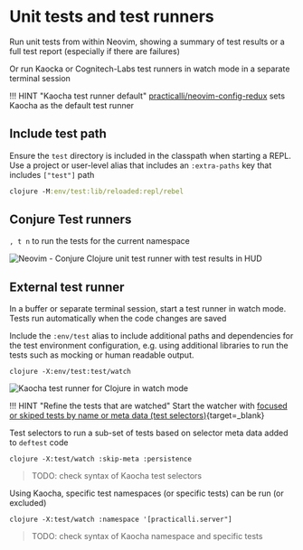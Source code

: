 # Unit tests and test runners

Run unit tests from within Neovim, showing a summary of test results or a full test report (especially if there are failures)

<!-- TODO: investigate test runner with links in test report to jump to tests / code that is cause of error -->

Or run Kaocka or Cognitech-Labs test runners in watch mode in a separate terminal session

!!! HINT "Kaocha test runner default"
    [practicalli/neovim-config-redux](https://github.com/practicalli/neovim-config-redux) sets Kaocha as the default test runner

## Include test path

Ensure the `test` directory is included in the classpath when starting a REPL.  Use a project or user-level alias that includes an `:extra-paths` key that includes `["test"]` path

```clojure
clojure -M:env/test:lib/reloaded:repl/rebel
```


## Conjure Test runners

`, t n` to run the tests for the current namespace

![Neovim - Conjure Clojure unit test runner with test results in HUD](https://raw.githubusercontent.com/practicalli/graphic-design/live/neovim/screenshots/neovim-conjure-tests-results-hud.png)


## External test runner

In a buffer or separate terminal session, start a test runner in watch mode.  Tests run automatically when the code changes are saved

Include the `:env/test` alias to include additional paths and dependencies for the test environment configuration, e.g. using additional libraries to run the tests such as mocking or human readable output.

```shell
clojure -X:env/test:test/watch
```

![Kaocha test runner for Clojure in watch mode](https://raw.githubusercontent.com/practicalli/graphic-design/live/clojure/testing/kaocha-test-runner-watch.png)


!!! HINT "Refine the tests that are watched"
    Start the watcher with [focused or skiped tests by name or meta data (test selectors)](https://cljdoc.org/d/lambdaisland/kaocha/1.66.1034/doc/6-focusing-and-skipping){target=_blank}


Test selectors to run a sub-set of tests based on selector meta data added to `deftest` code

```
clojure -X:test/watch :skip-meta :persistence
```
> TODO: check syntax of Kaocha test selectors

Using Kaocha, specific test namespaces (or specific tests) can be run (or excluded)

```
clojure -X:test/watch :namespace '[practicalli.server"]
```
> TODO: check syntax of Kaocha namespace and specific tests

